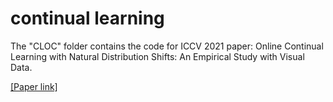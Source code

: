 # continual learning

The "CLOC" folder contains the code for ICCV 2021 paper: Online Continual Learning with Natural Distribution Shifts: An Empirical Study with Visual Data. 

[[Paper link]](https://arxiv.org/pdf/2108.09020.pdf)


